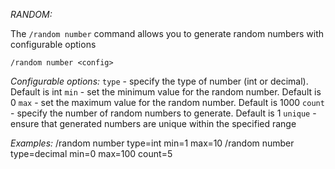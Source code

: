 *RANDOM:*

The `/random number` command allows you to generate random numbers with configurable options

`/random number <config>`

*Configurable options:*
  `type` \- specify the type of number \(int or decimal\)\. Default is int
  `min` \- set the minimum value for the random number\. Default is 0
  `max` \- set the maximum value for the random number\. Default is 1000
  `count` \- specify the number of random numbers to generate\. Default is 1
  `unique` \- ensure that generated numbers are unique within the specified range

*Examples:*
/random number type\=int min\=1 max\=10
/random number type\=decimal min\=0 max\=100 count\=5
